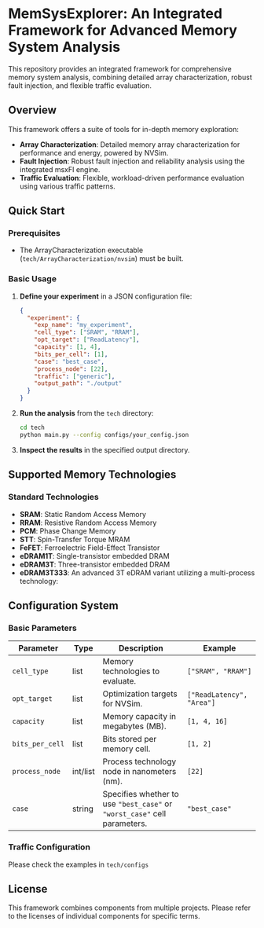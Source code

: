 # MemSysExplorer: An Integrated Framework for Advanced Memory System Analysis

This repository provides an integrated framework for comprehensive memory system analysis, combining detailed array characterization, robust fault injection, and flexible traffic evaluation.

## Overview

This framework offers a suite of tools for in-depth memory exploration:

- **Array Characterization**: Detailed memory array characterization for performance and energy, powered by NVSim.
- **Fault Injection**: Robust fault injection and reliability analysis using the integrated msxFI engine.
- **Traffic Evaluation**: Flexible, workload-driven performance evaluation using various traffic patterns.

## Quick Start

### Prerequisites

- The ArrayCharacterization executable (`tech/ArrayCharacterization/nvsim`) must be built.

### Basic Usage

1.  **Define your experiment** in a JSON configuration file:
    ```json
    {
      "experiment": {
        "exp_name": "my_experiment",
        "cell_type": ["SRAM", "RRAM"],
        "opt_target": ["ReadLatency"],
        "capacity": [1, 4],
        "bits_per_cell": [1],
        "case": "best_case",
        "process_node": [22],
        "traffic": ["generic"],
        "output_path": "./output"
      }
    }
    ```

2.  **Run the analysis** from the `tech` directory:
    ```bash
    cd tech
    python main.py --config configs/your_config.json
    ```

3.  **Inspect the results** in the specified output directory.

## Supported Memory Technologies

### Standard Technologies
- **SRAM**: Static Random Access Memory
- **RRAM**: Resistive Random Access Memory  
- **PCM**: Phase Change Memory
- **STT**: Spin-Transfer Torque MRAM
- **FeFET**: Ferroelectric Field-Effect Transistor
- **eDRAM1T**: Single-transistor embedded DRAM
- **eDRAM3T**: Three-transistor embedded DRAM
- **eDRAM3T333**: An advanced 3T eDRAM variant utilizing a multi-process technology:

## Configuration System

### Basic Parameters

| Parameter | Type | Description | Example |
|-----------|------|-------------|---------|
| `cell_type` | list | Memory technologies to evaluate. | `["SRAM", "RRAM"]` |
| `opt_target` | list | Optimization targets for NVSim. | `["ReadLatency", "Area"]` |
| `capacity` | list | Memory capacity in megabytes (MB). | `[1, 4, 16]` |
| `bits_per_cell` | list | Bits stored per memory cell. | `[1, 2]` |
| `process_node` | int/list | Process technology node in nanometers (nm). | `[22]` |
| `case` | string | Specifies whether to use `"best_case"` or `"worst_case"` cell parameters. | `"best_case"` |


### Traffic Configuration
Please check the examples in `tech/configs`


## License

This framework combines components from multiple projects. Please refer to the licenses of individual components for specific terms.